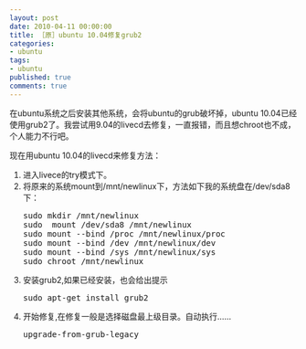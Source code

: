 ```yaml
---
layout: post
date: 2010-04-11 00:00:00
title: ［原］ubuntu 10.04修复grub2
categories:
- ubuntu
tags:
- ubuntu
published: true
comments: true
---
```

<p>在ubuntu系统之后安装其他系统，会将ubuntu的grub破坏掉，ubuntu 10.04已经使用grub2了。我尝试用9.04的livecd去修复，一直报错，而且想chroot也不成，个人能力不行吧。</p>

<p>现在用ubuntu 10.04的livecd来修复方法：
<ol>
	<li>进入livece的try模式下。</li>
	<li>将原来的系统mount到/mnt/newlinux下，方法如下我的系统盘在/dev/sda8下：
<pre lang="bash" line="1">
sudo mkdir /mnt/newlinux
sudo  mount /dev/sda8 /mnt/newlinux
sudo mount --bind /proc /mnt/newlinux/proc
sudo mount --bind /dev /mnt/newlinux/dev
sudo mount --bind /sys /mnt/newlinux/sys
sudo chroot /mnt/newlinux
</pre></li>
	<li>安装grub2,如果已经安装，也会给出提示
<pre lang="bash" line="1">sudo apt-get install grub2</pre></li>
	<li>开始修复,在修复一般是选择磁盘最上级目录。自动执行……
<pre lang="bash" line="1">upgrade-from-grub-legacy</pre></li>
</ol></p>

